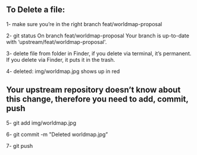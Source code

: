## To Delete a file:

1- make sure you’re in the right branch
	feat/worldmap-proposal

2- git status
	On branch feat/worldmap-proposal
	Your branch is up-to-date with ‘upstream/feat/worldmap-proposal'.

3- delete file from folder in Finder, if you delete via terminal, it’s permanent. If you delete via Finder, it  puts it in the trash.

4- deleted:  img/worldmap.jpg
shows up in red

## Your upstream repository doesn’t know about this change, therefore you need to add, commit, push

5- git add img/worldmap.jpg

6- git commit -m "Deleted worldmap.jpg”

7- git push

